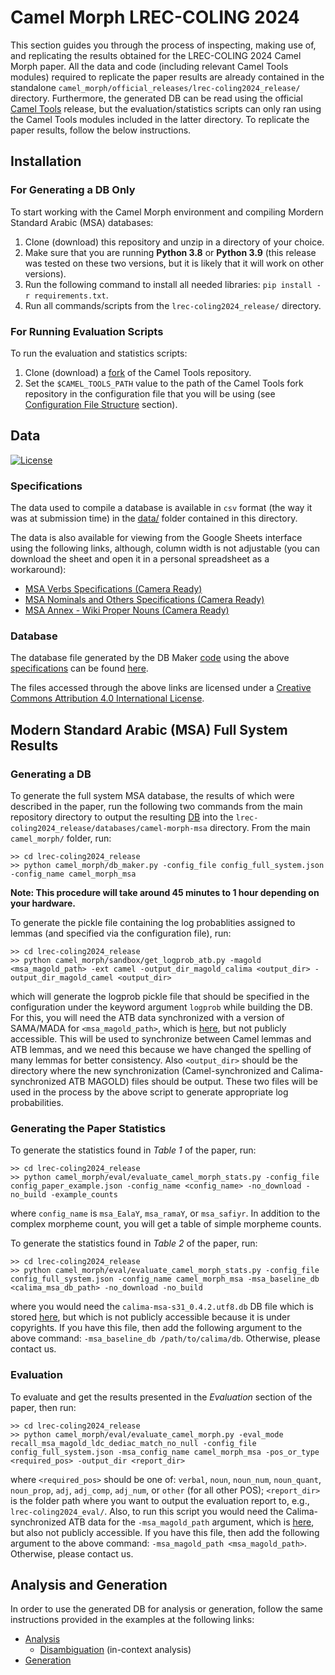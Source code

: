 # Camel Morph LREC-COLING 2024

This section guides you through the process of inspecting, making use of, and replicating the results obtained for the LREC-COLING 2024 Camel Morph paper. All the data and code (including relevant Camel Tools modules) required to replicate the paper results are already contained in the standalone `camel_morph/official_releases/lrec-coling2024_release/` directory. Furthermore, the generated DB can be read using the official [Camel Tools](https://github.com/CAMeL-Lab/camel_tools) release, but the evaluation/statistics scripts can only ran using the Camel Tools modules included in the latter directory. To replicate the paper results, follow the below instructions.

## Installation

### For Generating a DB Only

To start working with the Camel Morph environment and compiling Mordern Standard Arabic (MSA) databases:

1. Clone (download) this repository and unzip in a directory of your choice.
2. Make sure that you are running **Python 3.8** or **Python 3.9** (this release was tested on these two versions, but it is likely that it will work on other versions).
3. Run the following command to install all needed libraries: `pip install -r requirements.txt`.
4. Run all commands/scripts from the `lrec-coling2024_release/` directory.

### For Running Evaluation Scripts

To run the evaluation and statistics scripts:

1. Clone (download) a [fork](https://github.com/christios/camel_tools) of the Camel Tools repository.
2. Set the `$CAMEL_TOOLS_PATH` value to the path of the Camel Tools fork repository in the configuration file that you will be using (see [Configuration File Structure](../../README.md/#configuration-file-structure) section).

## Data

[![License](https://mirrors.creativecommons.org/presskit/buttons/80x15/svg/by.svg)](https://creativecommons.org/licenses/by/4.0/)

### Specifications

The data used to compile a database is available in `csv` format (the way it was at submission time) in the [data/](./data/) folder contained in this directory.

The data is also available for viewing from the Google Sheets interface using the following links, although, column width is not adjustable (you can download the sheet and open it in a personal spreadsheet as a workaround):

- [MSA Verbs Specifications (Camera Ready)](https://docs.google.com/spreadsheets/d/1V6TdCM6V5byu9HGCdmVY979MhQ2pyNQdO8XkRx3_n2M/edit#gid=210443809)
- [MSA Nominals and Others Specifications (Camera Ready)](https://docs.google.com/spreadsheets/d/1s3nocf4bAxOsXjcvSMulJr5N9Yq1yUWyy5M6XkJk2_s/edit#gid=898723826)
- [MSA Annex - Wiki Proper Nouns (Camera Ready)](https://docs.google.com/spreadsheets/d/1U_V8wNo5gHokTdxG5HaEaqcgjArgecRLiXEi5kMIlX4/edit#gid=1328530526)

### Database

The database file generated by the DB Maker [code](./camel_morph/db_maker.py) using the above [specifications](#specifications) can be found [here](./databases/camel-morph-msa/).

The files accessed through the above links are licensed under a [Creative Commons Attribution 4.0 International License](https://creativecommons.org/licenses/by/4.0/).

## Modern Standard Arabic (MSA) Full System Results

### Generating a DB

To generate the full system MSA database, the results of which were described in the paper, run the following two commands from the main repository directory to output the resulting [DB](./databases/camel-morph-msa/camel_morph_msa_v1.0.db) into the `lrec-coling2024_release/databases/camel-morph-msa` directory. From the main `camel_morph/` folder, run:

    >> cd lrec-coling2024_release
    >> python camel_morph/db_maker.py -config_file config_full_system.json -config_name camel_morph_msa 

**Note: This procedure will take around 45 minutes to 1 hour depending on your hardware.**

To generate the pickle file containing the log probablities assigned to lemmas (and specified via the configuration file), run:

    >> cd lrec-coling2024_release
    >> python camel_morph/sandbox/get_logprob_atb.py -magold <msa_magold_path> -ext camel -output_dir_magold_calima <output_dir> -output_dir_magold_camel <output_dir>

which will generate the logprob pickle file that should be specified in the configuration under the keyword argument `logprob` while building the DB. For this, you will need the ATB data synchronized with a version of SAMA/MADA for `<msa_magold_path>`, which is [here](https://drive.google.com/file/d/1Z8ZGB6Z6cQQoUQvj_2r8m1wWqd7BVWaL/view?usp=drive_link), but not publicly accessible. This will be used to synchronize between Camel lemmas and ATB lemmas, and we need this because we have changed the spelling of many lemmas for better consistency. Also `<output_dir>` should be the directory where the new synchronization (Camel-synchronized and Calima-synchronized ATB MAGOLD) files should be output. These two files will be used in the process by the above script to generate appropriate log probabilities.

### Generating the Paper Statistics

To generate the statistics found in *Table 1* of the paper, run:

    >> cd lrec-coling2024_release
    >> python camel_morph/eval/evaluate_camel_morph_stats.py -config_file config_paper_example.json -config_name <config_name> -no_download -no_build -example_counts

where `config_name` is `msa_EalaY`, `msa_ramaY`, or `msa_safiyr`. In addition to the complex morpheme count, you will get a table of simple morpheme counts.

To generate the statistics found in *Table 2* of the paper, run:

    >> cd lrec-coling2024_release
    >> python camel_morph/eval/evaluate_camel_morph_stats.py -config_file config_full_system.json -config_name camel_morph_msa -msa_baseline_db <calima_msa_db_path> -no_download -no_build

where you would need the `calima-msa-s31_0.4.2.utf8.db` DB file which is stored [here](https://drive.google.com/file/d/1ggbUpaXJ_-jiGhmpGsMRpd9SwM0wZo17/view?usp=drive_link), but which is not publicly accessible because it is under copyrights. If you have this file, then add the following argument to the above command: `-msa_baseline_db /path/to/calima/db`. Otherwise, please contact us.

### Evaluation

To evaluate and get the results presented in the *Evaluation* section of the paper, then run:

    >> cd lrec-coling2024_release
    >> python camel_morph/eval/evaluate_camel_morph.py -eval_mode recall_msa_magold_ldc_dediac_match_no_null -config_file config_full_system.json -msa_config_name camel_morph_msa -pos_or_type <required_pos> -output_dir <report_dir>

where `<required_pos>` should be one of: `verbal`, `noun`, `noun_num`, `noun_quant`, `noun_prop`, `adj`, `adj_comp`, `adj_num`, or `other` (for all other POS); `<report_dir>` is the folder path where you want to output the evaluation report to, e.g., `lrec-coling2024_eval/`. Also, to run this script you would need the Calima-synchronized ATB data for the `-msa_magold_path` argument, which is [here](https://drive.google.com/file/d/1mVWONav2pxIdwBTJQaZovGpUqUIe3eBa/view?usp=drive_link), but also not publicly accessible. If you have this file, then add the following argument to the above command: `-msa_magold_path <msa_magold_path>`. Otherwise, please contact us.

## Analysis and Generation

In order to use the generated DB for analysis or generation, follow the same instructions provided in the examples at the following links:

- [Analysis](https://camel-tools.readthedocs.io/en/latest/api/morphology/analyzer.html)
  - [Disambiguation](https://camel-tools.readthedocs.io/en/latest/api/disambig/mle.html) (in-context analysis)
- [Generation](https://camel-tools.readthedocs.io/en/latest/api/morphology/generator.html)
